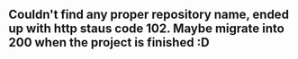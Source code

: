 ## Couldn't find any proper repository name, ended up with http staus code 102. Maybe migrate into 200 when the project is finished :D
